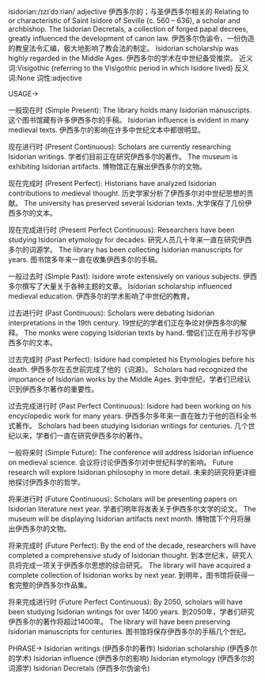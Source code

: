 isidorian:/ɪzɪˈdɔːriən/
adjective
伊西多尔的；与圣伊西多尔相关的
Relating to or characteristic of Saint Isidore of Seville (c. 560 – 636), a scholar and archbishop.
The Isidorian Decretals, a collection of forged papal decrees, greatly influenced the development of canon law. 伊西多尔伪谕令，一份伪造的教皇法令汇编，极大地影响了教会法的制定。
Isidorian scholarship was highly regarded in the Middle Ages. 伊西多尔的学术在中世纪备受推崇。
近义词:Visigothic (referring to the Visigothic period in which Isidore lived)
反义词:None
词性:adjective


USAGE->

一般现在时 (Simple Present):
The library holds many Isidorian manuscripts.  这个图书馆藏有许多伊西多尔的手稿。
Isidorian influence is evident in many medieval texts. 伊西多尔的影响在许多中世纪文本中都很明显。

现在进行时 (Present Continuous):
Scholars are currently researching Isidorian writings. 学者们目前正在研究伊西多尔的著作。
The museum is exhibiting Isidorian artifacts. 博物馆正在展出伊西多尔的文物。

现在完成时 (Present Perfect):
Historians have analyzed Isidorian contributions to medieval thought. 历史学家分析了伊西多尔对中世纪思想的贡献。
The university has preserved several Isidorian texts. 大学保存了几份伊西多尔的文本。

现在完成进行时 (Present Perfect Continuous):
Researchers have been studying Isidorian etymology for decades.  研究人员几十年来一直在研究伊西多尔的词源学。
The library has been collecting Isidorian manuscripts for years. 图书馆多年来一直在收集伊西多尔的手稿。

一般过去时 (Simple Past):
Isidore wrote extensively on various subjects. 伊西多尔撰写了大量关于各种主题的文章。
Isidorian scholarship influenced medieval education. 伊西多尔的学术影响了中世纪的教育。

过去进行时 (Past Continuous):
Scholars were debating Isidorian interpretations in the 19th century.  19世纪的学者们正在争论对伊西多尔的解释。
The monks were copying Isidorian texts by hand.  僧侣们正在用手抄写伊西多尔的文本。

过去完成时 (Past Perfect):
Isidore had completed his Etymologies before his death. 伊西多尔在去世前完成了他的《词源》。
Scholars had recognized the importance of Isidorian works by the Middle Ages.  到中世纪，学者们已经认识到伊西多尔著作的重要性。

过去完成进行时 (Past Perfect Continuous):
Isidore had been working on his encyclopedic work for many years.  伊西多尔多年来一直在致力于他的百科全书式著作。
Scholars had been studying Isidorian writings for centuries.  几个世纪以来，学者们一直在研究伊西多尔的著作。

一般将来时 (Simple Future):
The conference will address Isidorian influence on medieval science. 会议将讨论伊西多尔对中世纪科学的影响。
Future research will explore Isidorian philosophy in more detail. 未来的研究将更详细地探讨伊西多尔的哲学。

将来进行时 (Future Continuous):
Scholars will be presenting papers on Isidorian literature next year. 学者们明年将发表关于伊西多尔文学的论文。
The museum will be displaying Isidorian artifacts next month. 博物馆下个月将展出伊西多尔的文物。

将来完成时 (Future Perfect):
By the end of the decade, researchers will have completed a comprehensive study of Isidorian thought. 到本世纪末，研究人员将完成一项关于伊西多尔思想的综合研究。
The library will have acquired a complete collection of Isidorian works by next year. 到明年，图书馆将获得一套完整的伊西多尔作品集。

将来完成进行时 (Future Perfect Continuous):
By 2050, scholars will have been studying Isidorian writings for over 1400 years. 到2050年，学者们研究伊西多尔的著作将超过1400年。
The library will have been preserving Isidorian manuscripts for centuries. 图书馆将保存伊西多尔的手稿几个世纪。


PHRASE->
Isidorian writings (伊西多尔的著作)
Isidorian scholarship (伊西多尔的学术)
Isidorian influence (伊西多尔的影响)
Isidorian etymology (伊西多尔的词源学)
Isidorian Decretals (伊西多尔伪谕令)

